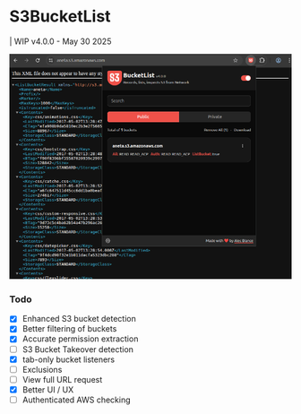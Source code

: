 # S3BucketList

| WIP v4.0.0 - May 30 2025

![alt text](image.png)

### Todo

- [x] Enhanced S3 bucket detection
- [x] Better filtering of buckets
- [x] Accurate permission extraction
- [ ] S3 Bucket Takeover detection
- [x] tab-only bucket listeners
- [ ] Exclusions
- [ ] View full URL request
- [x] Better UI / UX
- [ ] Authenticated AWS checking
